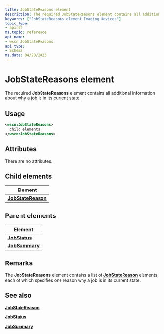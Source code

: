 ```yaml
---
title: JobStateReasons element
description: The required JobStateReasons element contains all additional information about why a job is in its current state.
keywords: ["JobStateReasons element Imaging Devices"]
topic_type:
- apiref
ms.topic: reference
api_name:
- wscn JobStateReasons
api_type:
- Schema
ms.date: 04/28/2023
---
```


# JobStateReasons element

The required **JobStateReasons** element contains all additional information about why a job is in its current state.

## Usage

```xml
<wscn:JobStateReasons>
  child elements
</wscn:JobStateReasons>
```

## Attributes

There are no attributes.

## Child elements

| Element |
|--|
| [**JobStateReason**](jobstatereason.md) |

## Parent elements

| Element |
|--|
| [**JobStatus**](jobstatus.md) |
| [**JobSummary**](jobsummary.md) |

## Remarks

The **JobStateReasons** element contains a list of [**JobStateReason**](jobstatereason.md) elements, each of which specifies one reason why a job is in its current state.

## See also

[**JobStateReason**](jobstatereason.md)

[**JobStatus**](jobstatus.md)

[**JobSummary**](jobsummary.md)
